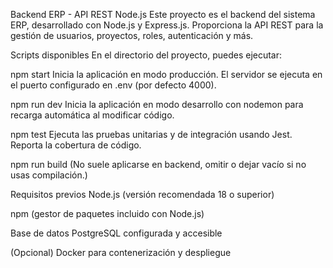 Backend ERP - API REST Node.js
Este proyecto es el backend del sistema ERP, desarrollado con Node.js y Express.js.
Proporciona la API REST para la gestión de usuarios, proyectos, roles, autenticación y más.

Scripts disponibles
En el directorio del proyecto, puedes ejecutar:

npm start
Inicia la aplicación en modo producción.
El servidor se ejecuta en el puerto configurado en .env (por defecto 4000).

npm run dev
Inicia la aplicación en modo desarrollo con nodemon para recarga automática al modificar código.

npm test
Ejecuta las pruebas unitarias y de integración usando Jest.
Reporta la cobertura de código.

npm run build
(No suele aplicarse en backend, omitir o dejar vacío si no usas compilación.)

Requisitos previos
Node.js (versión recomendada 18 o superior)

npm (gestor de paquetes incluido con Node.js)

Base de datos PostgreSQL configurada y accesible

(Opcional) Docker para contenerización y despliegue
